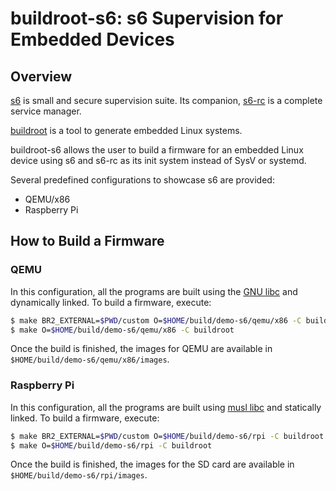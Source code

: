 # buildroot-s6: s6 Supervision for Embedded Devices

## Overview

[s6](http://skarnet.org/software/s6/) is small and secure supervision suite.
Its companion, [s6-rc](http://skarnet.org/software/s6-rc/) is a complete
service manager.

[buildroot](http://buildroot.org/) is a tool to generate embedded Linux systems.

buildroot-s6 allows the user to build a firmware for an embedded Linux device
using s6 and s6-rc as its init system instead of SysV or systemd.

Several predefined configurations to showcase s6 are provided:

- QEMU/x86
- Raspberry Pi

## How to Build a Firmware

### QEMU

In this configuration, all the programs are built using the
[GNU libc](https://www.gnu.org/software/libc/) and dynamically linked. To build
a firmware, execute:

```sh
$ make BR2_EXTERNAL=$PWD/custom O=$HOME/build/demo-s6/qemu/x86 -C buildroot demo_s6_qemu_x86_defconfig
$ make O=$HOME/build/demo-s6/qemu/x86 -C buildroot
```

Once the build is finished, the images for QEMU are available in
``$HOME/build/demo-s6/qemu/x86/images``.

### Raspberry Pi

In this configuration, all the programs are built using
[musl libc](http://www.musl-libc.org/) and statically linked. To build a
firmware, execute:

```sh
$ make BR2_EXTERNAL=$PWD/custom O=$HOME/build/demo-s6/rpi -C buildroot demo_s6_rpi_defconfig
$ make O=$HOME/build/demo-s6/rpi -C buildroot
```

Once the build is finished, the images for the SD card are available in
``$HOME/build/demo-s6/rpi/images``.
